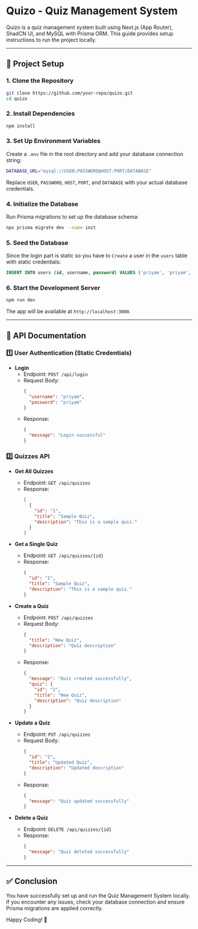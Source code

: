 # Quizo - Quiz Management System

Quizo is a quiz management system built using Next.js (App Router), ShadCN UI, and MySQL with Prisma ORM. This guide provides setup instructions to run the project locally.

---

## 🚀 Project Setup

### 1. Clone the Repository

```sh
git clone https://github.com/your-repo/quizo.git
cd quizo
```

### 2. Install Dependencies

```sh
npm install
```

### 3. Set Up Environment Variables

Create a `.env` file in the root directory and add your database connection string:

```sh
DATABASE_URL="mysql://USER:PASSWORD@HOST:PORT/DATABASE"
```

Replace `USER`, `PASSWORD`, `HOST`, `PORT`, and `DATABASE` with your actual database credentials.

### 4. Initialize the Database

Run Prisma migrations to set up the database schema:

```sh
npx prisma migrate dev --name init
```

### 5. Seed the Database

Since the login part is static so you have to  `Create` a user in the `users` table with static credentials:

```sql
INSERT INTO users (id, username, password) VALUES ('priyam', 'priyam', 'priyam');
```

### 6. Start the Development Server

```sh
npm run dev
```

The app will be available at `http://localhost:3000`.

---

## 🔗 API Documentation

### 1️⃣ **User Authentication** (Static Credentials)

- **Login**
  - Endpoint: `POST /api/login`
  - Request Body:
    ```json
    {
      "username": "priyam",
      "password": "priyam"
    }
    ```
  - Response:
    ```json
    {
      "message": "Login successful"
    }
    ```

### 2️⃣ **Quizzes API**

- **Get All Quizzes**

  - Endpoint: `GET /api/quizzes`
  - Response:
    ```json
    [
      {
        "id": "1",
        "title": "Sample Quiz",
        "description": "This is a sample quiz."
      }
    ]
    ```

- **Get a Single Quiz**

  - Endpoint: `GET /api/quizzes/{id}`
  - Response:
    ```json
    {
      "id": "1",
      "title": "Sample Quiz",
      "description": "This is a sample quiz."
    }
    ```

- **Create a Quiz**

  - Endpoint: `POST /api/quizzes`
  - Request Body:
    ```json
    {
      "title": "New Quiz",
      "description": "Quiz description"
    }
    ```
  - Response:
    ```json
    {
      "message": "Quiz created successfully",
      "quiz": {
        "id": "2",
        "title": "New Quiz",
        "description": "Quiz description"
      }
    }
    ```

- **Update a Quiz**

  - Endpoint: `PUT /api/quizzes`
  - Request Body:
    ```json
    {
      "id": "2",
      "title": "Updated Quiz",
      "description": "Updated description"
    }
    ```
  - Response:
    ```json
    {
      "message": "Quiz updated successfully"
    }
    ```

- **Delete a Quiz**

  - Endpoint: `DELETE /api/quizzes/{id}`
  - Response:
    ```json
    {
      "message": "Quiz deleted successfully"
    }
    ```

---

## ✅ Conclusion

You have successfully set up and run the Quiz Management System locally. If you encounter any issues, check your database connection and ensure Prisma migrations are applied correctly.

Happy Coding! 🚀
